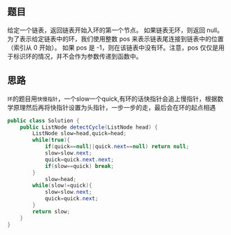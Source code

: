 ## 题目

给定一个链表，返回链表开始入环的第一个节点。 如果链表无环，则返回 null。
为了表示给定链表中的环，我们使用整数 pos 来表示链表尾连接到链表中的位置（索引从 0 开始）。 如果 pos 是 -1，则在该链表中没有环。注意，pos 仅仅是用于标识环的情况，并不会作为参数传递到函数中。

## 思路
`环`的题目用`快慢指针`，一个slow一个quick,有环的话快指针会追上慢指针，根据数学原理然后再将快指针设置为头指针，一步一步的走，最后会在环的起点相遇

```java
public class Solution {
    public ListNode detectCycle(ListNode head) {
        ListNode slow=head,quick=head;
        while(true){
            if(quick==null||quick.next==null) return null;
            slow=slow.next;
            quick=quick.next.next;
            if(slow==quick) break;
        }
            slow=head;
        while(slow!=quick){
            slow=slow.next;
            quick=quick.next;
        }
        return slow;
    }
}
```
